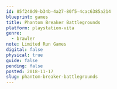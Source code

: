 ```yaml
---
id: 85f240d9-b34b-4a27-80f5-4cac6385a214
blueprint: games
title: Phantom Breaker Battlegrounds
platform: playstation-vita
genre:
  - brawler
note: Limited Run Games
digital: false
physical: true
guide: false
pending: false
posted: 2018-11-17
slug: phantom-breaker-battlegrounds
---
```

